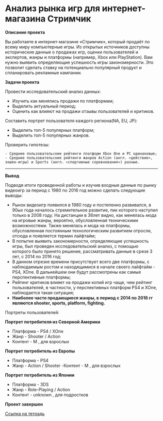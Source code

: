 # Анализ рынка игр для интернет-магазина Стримчик

<b>Описание проекта</b>

Вы работаете в интернет-магазине «Стримчик», который продаёт по всему миру компьютерные игры. Из открытых источников доступны исторические данные о продажах игр, оценки пользователей и экспертов, жанры и платформы (например, Xbox или PlayStation). Вам нужно выявить определяющие успешность игры закономерности. Это позволит сделать ставку на потенциально популярный продукт и спланировать рекламные кампании.


<b>Задачи проекта</b>

Провести исследовательский анализ данных:

  - Изучить как менялись продажи по платформам;
  - Выделить актуальный период;
  - Оценить как влияют на продажи отзывы пользователей и критиков.

Составить портрет пользователя каждого региона(NA, EU, JP):

  - Выделить топ-5 популярных платформ;
  - Выделить топ-5 популярных жанров.

Проверить гипотезы:

    - Средние пользовательские рейтинги платформ Xbox One и PC одинаковые;
    - Средние пользовательские рейтинги жанров Action (англ. «действие», экшен-игры) и Sports (англ. «спортивные соревнования») разные.

---
<b>Вывод</b>

Подводя итоги проведенной работы и изучив входные данные по рынку видеоигр за период с 1980 по 2016 год можно сделать следующие выводы:

- Рынок видеоигр появился в 1980 году и постепенно развивался, в 90ых года началось стремительное развитие, пик которого наступил только в 2008 году. На дистанции в 36лет видно, как менялась мода на игровые жанры, вероятно, обусловленная техническими возможностями. Также менялась и мода на платформы, обусловленная постоянным технологическим развитием отросли, отсюда и появляется термин лайфтайм;
- В попытке выявить закономерности, определяющие успешность игры, был проведен исследовательский анализ, с помощью которого было принято решение, рассматривать данные в срезе 3 лет, с 2014 по 2016 год;
- В данном отрезке времени присутствует всего две платформы, с наблюдаемым ростом и находящимися в начале своего лайфтайм - PS4, XOne. В дальнейшем они будут рассмотрены как самые перспективные платформы;
- Рейтинг критиков влияет на продажи копий игр чаще, чем рейтинг пользователей, в частности, у перспективных платформ PS4 и XOne, наблюдается такая ситуация;
- <b>Наиболее часто продающиеся жанры, в период с 2014 по 2016 гг являются shooter, sports, platform, fighting.</b>

Портреты пользователей:

 <b> Портрет потребителя из Северной Америки</b>

  - Платформа - PS4 / XOne
  - Жанр - Shooter / Action
  - Контент - M , для взрослых

 <b> Портрет потребитель из Европы</b>

  - Платформа - PS4
  - Жанр - Action / Shooter
   -Контент - M , для взрослых


 <b> Портрет потребитель из Японии </b>

  - Платформа - 3DS
  - Жанр - Role-Playing / Action
  - Контент - unknown , для подростков


<b>Проект завершен</b>

[Ссылка на тетрадь](https://github.com/obertas-artem/my_projects/blob/main/12%20-%20Анализ%20рынка%20игр%20для%20интернет-магазина%20Стримчик/12%20-%20Анализ%20рынка%20игр%20для%20интернет-магазина%20Стримчик.ipynb)
